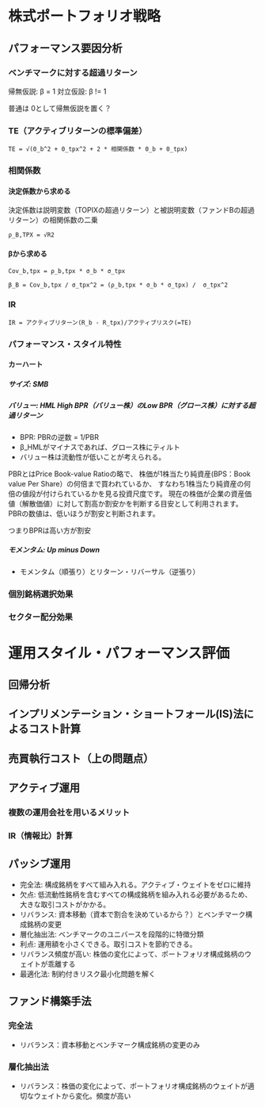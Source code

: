 # 株式ポートフォリオ戦略

## パフォーマンス要因分析

### ベンチマークに対する超過リターン

帰無仮説: β = 1
対立仮設: β != 1

普通は 0として帰無仮説を置く？

### TE（アクティブリターンの標準偏差）
```
TE = √(0_b^2 + 0_tpx^2 + 2 * 相関係数 * 0_b + 0_tpx)
```

### 相関係数

#### 決定係数から求める
決定係数は説明変数（TOPIXの超過リターン）と被説明変数（ファンドBの超過リターン）の相関係数の二乗
```
ρ_B,TPX = √R2
```
#### βから求める
```
Cov_b,tpx = ρ_b,tpx * σ_b * σ_tpx 
```
```
β_B = Cov_b,tpx / σ_tpx^2 = (ρ_b,tpx * σ_b * σ_tpx) /  σ_tpx^2
```

### IR
```
IR = アクティブリターン(R_b - R_tpx)/アクティブリスク(=TE)
```

### パフォーマンス・スタイル特性

#### カーハート
##### サイズ: SMB
##### バリュー: HML High BPR（バリュー株）のLow BPR（グロース株）に対する超過リターン
  * BPR: PBRの逆数 = 1/PBR
  * β_HMLがマイナスであれば、グロース株にティルト
  * バリュー株は流動性が低いことが考えられる。
  
PBRとはPrice Book-value Ratioの略で、
株価が1株当たり純資産(BPS：Book value Per Share）の何倍まで買われているか、
すなわち1株当たり純資産の何倍の値段が付けられているかを見る投資尺度です。
現在の株価が企業の資産価値（解散価値）に対して割高か割安かを判断する目安として利用されます。
PBRの数値は、低いほうが割安と判断されます。

つまりBPRは高い方が割安

##### モメンタム: Up minus Down 
  * モメンタム（順張り）とリターン・リバーサル（逆張り）


### 個別銘柄選択効果
### セクター配分効果

# 運用スタイル・パフォーマンス評価


## 回帰分析

## インプリメンテーション・ショートフォール(IS)法によるコスト計算

## 売買執行コスト（上の問題点）

## アクティブ運用
### 複数の運用会社を用いるメリット
### IR（情報比）計算

## パッシブ運用
* 完全法: 構成銘柄をすべて組み入れる。アクティブ・ウェイトをゼロに維持
 * 欠点: 低流動性銘柄を含むすべての構成銘柄を組み入れる必要があるため、大きな取引コストがかかる。
 * リバランス: 資本移動（資本で割合を決めているから？）とベンチマーク構成銘柄の変更
* 層化抽出法: ベンチマークのユニバースを段階的に特徴分類
 * 利点: 運用額を小さくできる。取引コストを節約できる。
 * リバランス頻度が高い: 株価の変化によって、ポートフォリオ構成銘柄のウェイトが乖離する
* 最適化法: 制約付きリスク最小化問題を解く

## ファンド構築手法
### 完全法
* リバランス：資本移動とベンチマーク構成銘柄の変更のみ
### 層化抽出法
* リバランス：株価の変化によって、ポートフォリオ構成銘柄のウェイトが適切なウェイトから変化。頻度が高い

